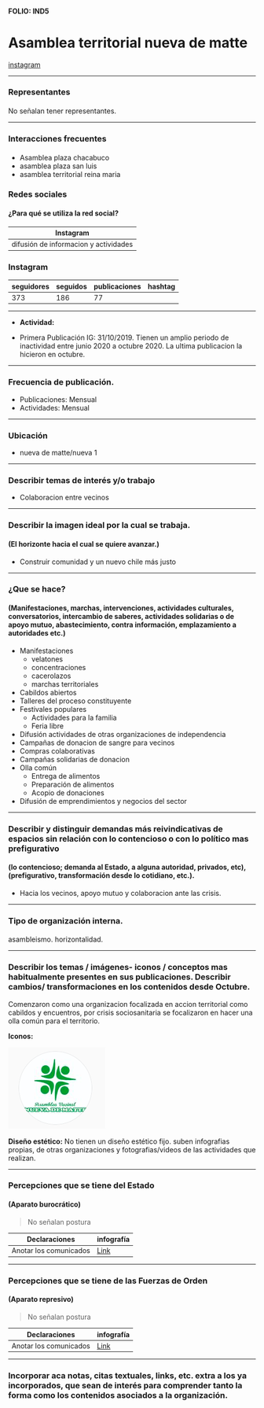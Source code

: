 #### FOLIO: IND5
# Asamblea territorial nueva de matte

[instagram](https://www.instagram.com/territorial_nuevadematte/)

---

### Representantes
#### 
No señalan tener representantes.

---
### Interacciones frecuentes
#### 
* Asamblea plaza chacabuco
* asamblea plaza san luis
* asamblea territorial reina maria

### Redes sociales
#### ¿Para qué se utiliza la red social?
| Instagram |
|---|
|difusión de informacion y actividades|

### **Instagram**
| seguidores | seguidos | publicaciones | hashtag 
|---|---|---|---|
|373|186|77|

---

* **Actividad:**   

* Primera Publicación IG: 31/10/2019. Tienen un amplio periodo de inactividad entre junio 2020 a octubre 2020. La ultima publicacion la hicieron en octubre.

---
### Frecuencia de publicación.
* Publicaciones: Mensual 
* Actividades: Mensual

---
### Ubicación
* nueva de matte/nueva 1

---
### Describir temas de interés y/o trabajo
* Colaboracion entre vecinos

---
### Describir la imagen ideal por la cual se trabaja.
#### (El horizonte hacia el cual se quiere avanzar.)
* Construir comunidad y un nuevo chile más justo

---
### ¿Que se hace?
#### (Manifestaciones, marchas, intervenciones, actividades culturales, conversatorios, intercambio de saberes, actividades solidarias o de apoyo mutuo, abastecimiento, contra información, emplazamiento a autoridades etc.)
* Manifestaciones
    * velatones
    * concentraciones
    * cacerolazos
    * marchas territoriales
* Cabildos abiertos
* Talleres del proceso constituyente
* Festivales populares
    * Actividades para la familia
    * Feria libre
* Difusión actividades de otras organizaciones de independencia
* Campañas de donacion de sangre para vecinos
* Compras colaborativas
* Campañas solidarias de donacion
* Olla común
    * Entrega de alimentos
    * Preparación de alimentos
    * Acopio de donaciones
* Difusión de emprendimientos y negocios del sector

---
### Describir y distinguir demandas más reivindicativas de espacios sin relación con lo contencioso o con lo político mas prefigurativo
#### (lo contencioso; demanda al Estado, a alguna autoridad, privados, etc), (prefigurativo, transformación desde lo cotidiano, etc.).
* Hacia los vecinos, apoyo mutuo y colaboracion ante las crisis.

---
### Tipo de organización interna.
#### 
asambleismo. horizontalidad.

---
### Describir los temas / imágenes- iconos / conceptos mas habitualmente presentes en sus publicaciones. Describir cambios/ transformaciones en los contenidos desde Octubre.
Comenzaron como una organizacion focalizada en accion territorial como cabildos y encuentros, por crisis sociosanitaria se focalizaron en hacer una olla común para el territorio.

**Iconos:**

![Imagen](imagen1ind5.png)

**Diseño estético:**
No tienen un diseño estético fijo. suben infografias propias, de otras organizaciones y fotografias/videos de las actividades que realizan.

---
### Percepciones que se tiene del Estado
#### (Aparato burocrático)
> No señalan postura

| Declaraciones | infografía | 
|---|---|
|Anotar los comunicados | [Link]() |

---
### Percepciones que se tiene de las Fuerzas de Orden
#### (Aparato represivo)
> No señalan postura

| Declaraciones | infografía | 
|---|---|
|Anotar los comunicados | [Link]() |


---
### Incorporar aca notas, citas textuales, links, etc. extra a los ya incorporados, que sean de interés para comprender tanto la forma como los contenidos asociados a la organización.
